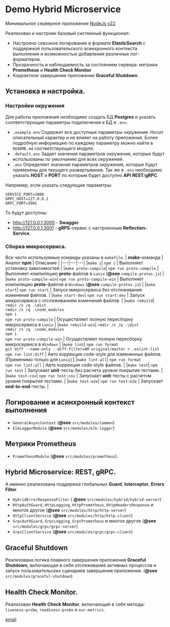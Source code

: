 # Demo Hybrid Microservice

Минимальное серверное приложение [NodeJs v22](http://nodejs.org).

Реализован и настроен базовый системный функционал:
  - Настроено сквозное логирование в формате **ElasticSearch** с поддержкой пользовательского асинхронного контекста выполнения и возможностью добавления различных лог-форматеров. 
  - Прозрачность и наблюдаемость за состоянием сервера: метрики **Prometheus** и **Health Check Monitor**
  - Корректное завершение приложение **Graceful Shutdown**. 

## Установка и настройка.
### Настройки окружения
Для работы приложения необходимо создать БД **Postgres** и указать соответствующие параметры подключения к БД в `.env`.
  - `.example.env` Содержит все доступные параметры окружения. Носит описательный характер и не влияет на работу приложения. Более подробную информацию по каждому параметру можно найти в `README.md` соответствующего модуля.
  - `.default.env` Задает значения параметров окружения, которые будут использованы по умолчанию для всех окружений.
  - `.env` Определяет значения параметров окружения, которые будут применены для текущего развертывания.
Так же в `.env` необходимо указать **HOST** и **PORT**  по которым будет доступно **API** **REST**/**gRPC**.

Например, если указать следующие параметры:
```env
SERVICE_PORT=3000
GRPC_HOST=127.0.0.1
GRPC_PORT=3001
```
То будут доступны:
 - http://127.0.0.1:3000 - **Swagger**
 - http://127.0.0.1:3001 - **gRPS**-сервис с настроенным **Reflection-Service**.

### Сборка микросервиса.
Все часто используемые команды указаны в `makefile`.
| **make**-команда | Аналог **npm** | Описание |
|---|---|---|
|`make i`| `npm i` | Выполняет установку зависимостей |
|`make proto-compile`| `npm run proto-compile` | Выполняет компиляцию **proto**-файлов в `Lunix` (**@see** `compile-protos.js`) |
|`make proto-compile-win`| `npm run proto-compile-win` | Выполняет компиляцию **proto**-файлов в `Windows` (**@see** `compile-protos.js`) |
|`make start`| `npm run start` | Запуск микросервиса без отслеживания изменения файлов. |
|`make start-dev`| `npm run start:dev` | Запуск микросервиса c отслеживанием изменений файлов. |
|`make rebuild`| `rmdir /s /q .\dist` <br> `rmdir /s /q .\node_modules` <br> `npm i` <br> `npm run proto-compile` | Осуществляет полную пересборку микросервиса в `Lunix` |
|`make rebuild-win`| `rmdir /s /q .\dist` <br> `rmdir /s /q .\node_modules` <br> `npm i` <br> `npm run proto-compile-win` | Осуществляет полную пересборку микросервиса в `Windows` |
|`make lint`| `npm run format` <br> `git diff --name-only --diff-filter=AM original/master > .eslint-list` <br> `npm run lint:diff` | Авто коррекция code-style для измененных файлов. (Применимо только для `Lunix`) |
|`make lint-all`| `npm run format` <br> `npm run lint:all` | Авто коррекция code-style файлов. |
|`make test`| `npm run test` | Запускает **unit**-тесты без расчета уровня покрытия тестами. |
|`make test-cov`| `npm run test:cov` | Запускает **unit**-тесты c расчетом уровня покрытия тестами. |
|`make test-e2e`| `npm run test:e2e` | Запускает **end-to-end**-тесты. |

## Логирование и асинхронный контекст выполнения  
 - `GeneralAsyncContext` (**@see** `src/modules/common`)
 - `ElkLoggerModule` (**@see** `src/modules/elk-logger`)

## Метрики **Prometheus**
 -  `PrometheusModule` (**@see** `src/modules/prometheus`).

## **Hybrid Microservice**:  **REST**, **gRPC**.
А именно реализована поддержка глобальных **Guard**, **Interceptor**, **Errors Filter**.
 - `HybridErrorResponseFilter` ( **@see** `src/modules/hybrid/hybrid-server`)
 - `HttpAuthGuard`, `HttpLogging`, `HttpPrometheus`, `HttpHeadersResponse` и многое другое (**@see**  `src/modules/http/http-server`)
 - `HttpClientService` (**@see**  `src/modules/http/http-client`)
 - `GrpcAuthGuard`, `GrpcLogging`, `GrpcPrometheus` и многое другое (**@see**  `src/modules/grpc/grpc-server`)
 - `GrpcClientService` (**@see**  `src/modules/grpc/grpc-client`)

## **Graceful Shutdown**
Реализована логика плавного завершения приложения **Graceful Shutdown**, включающая в себя отслеживание активных процессов и запуск пользовательских сценариев завершения приложения. (**@see** `src/modules/graceful-shutdown`)

## **Health Check Monitor**.
Реализован **Health Check Monitor**, включающий в себя методы: `liveness-probe`, `readiness-probe` и `our-metrics`.

[email](mailto:gardsilver@list.ru)
